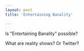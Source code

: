 ```yaml
---
layout: post
title: 'Entertaining Banality'

---
```


Is "Entertaining Banality" possible?

What are reality shows? Or Twitter?
